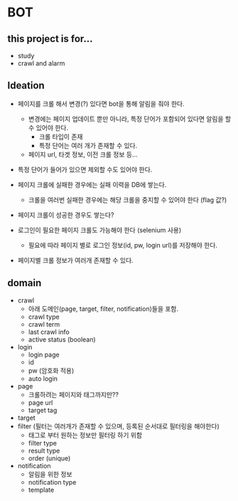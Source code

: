 # BOT
## this project is for...
- study
- crawl and alarm


## Ideation
- 페이지를 크롤 해서 변경(?) 있다면 bot을 통해 알림을 줘야 한다.
  - 변경에는 페이지 업데이트 뿐만 아니라, 특정 단어가 포함되어 있다면 알림을 할 수 있어야 한다.
    - 크롤 타입이 존재
    - 특정 단어는 여러 개가 존재할 수 있다.
  - 페이지 url, 타겟 정보, 이전 크롤 정보 등... 
 
- 특정 단어가 들어가 있으면 제외할 수도 있어야 한다.
  
- 페이지 크롤에 실패한 경우에는 실패 이력을 DB에 쌓는다.
  - 크롤을 여러번 실패한 경우에는 해당 크롤을 중지할 수 있어야 한다 (flag 값?)
  
- 페이지 크롤이 성공한 경우도 쌓는다?
- 로그인이 필요한 페이지 크롤도 가능해야 한다 (selenium 사용)
  - 필요에 따라 페이지 별로 로그인 정보(id, pw, login url)를 저장해야 한다.

- 페이지별 크롤 정보가 여러개 존재할 수 있다.

## domain
- crawl
  - 아래 도메인(page, target, filter, notification)들을 포함.
  - crawl type
  - crawl term
  - last crawl info
  - active status (boolean)
- login
  - login page
  - id
  - pw (암호화 적용)
  - auto login
- page
  - 크롤하려는 페이지와 태그까지만??
  - page url
  - target tag
- target
- filter (필터는 여러개가 존재할 수 있으며, 등록된 순서대로 필터링을 해야한다)
  - 태그로 부터 원하는 정보만 필터링 하기 위함
  - filter type
  - result type
  - order (unique)
- notification
  - 알림을 위한 정보
  - notification type
  - template